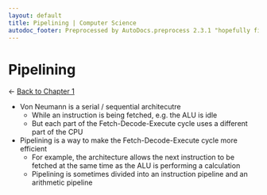 ```yaml
---
layout: default
title: Pipelining | Computer Science
autodoc_footer: Preprocessed by AutoDocs.preprocess 2.3.1 "hopefully fix indexes" ⓒ Starwort, 2020
---
```


# Pipelining

← [Back to Chapter 1](./index.html)

- Von Neumann is a serial / sequential architecutre
  - While an instruction is being fetched, e.g. the ALU is idle
  - But each part of the Fetch-Decode-Execute cycle uses a different part of the CPU
- Pipelining is a way to make the Fetch-Decode-Execute cycle more efficient
  - For example, the architecture allows the next instruction to be fetched at the same time as the ALU is performing a calculation
  - Pipelining is sometimes divided into an instruction pipeline and an arithmetic pipeline
